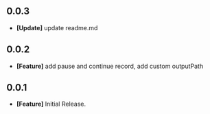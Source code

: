 ## 0.0.3
* **[Update]** update readme.md

## 0.0.2
* **[Feature]** add pause and continue record, add custom outputPath

## 0.0.1
* **[Feature]** Initial Release.
